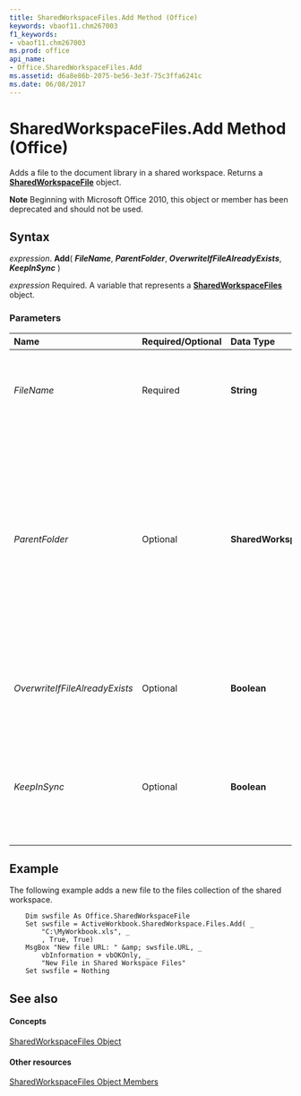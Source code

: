 ```yaml
---
title: SharedWorkspaceFiles.Add Method (Office)
keywords: vbaof11.chm267003
f1_keywords:
- vbaof11.chm267003
ms.prod: office
api_name:
- Office.SharedWorkspaceFiles.Add
ms.assetid: d6a8e86b-2075-be56-3e3f-75c3ffa6241c
ms.date: 06/08/2017
---
```



# SharedWorkspaceFiles.Add Method (Office)

Adds a file to the document library in a shared workspace. Returns a **[SharedWorkspaceFile](sharedworkspacefile-object-office.md)** object.


 **Note**  Beginning with Microsoft Office 2010, this object or member has been deprecated and should not be used.


## Syntax

 _expression_. **Add**( **_FileName_**, **_ParentFolder_**, **_OverwriteIfFileAlreadyExists_**, **_KeepInSync_** )

 _expression_ Required. A variable that represents a **[SharedWorkspaceFiles](sharedworkspacefiles-object-office.md)** object.


### Parameters



|**Name**|**Required/Optional**|**Data Type**|**Description**|
|:-----|:-----|:-----|:-----|
| _FileName_|Required|**String**|The path and filename of the file to be added to the current shared workspace.|
| _ParentFolder_|Optional|**SharedWorkspaceFolder**|The subfolder in which to place the file, if not the main document library folder within the shared workspace. Add the file to the main document library folder by leaving this optional argument empty.|
| _OverwriteIfFileAlreadyExists_|Optional|**Boolean**|**True** to overwrite an existing file by the same name. Default is **False**.|
| _KeepInSync_|Optional|**Boolean**|**True** to keep the local copy of the document synchronized with the copy in the shared workspace. Default is **False**.|

## Example

The following example adds a new file to the files collection of the shared workspace.


```
    Dim swsfile As Office.SharedWorkspaceFile 
    Set swsfile = ActiveWorkbook.SharedWorkspace.Files.Add( _ 
        "C:\MyWorkbook.xls", _ 
        , True, True) 
    MsgBox "New file URL: " &amp; swsfile.URL, _ 
        vbInformation + vbOKOnly, _ 
        "New File in Shared Workspace Files" 
    Set swsfile = Nothing 

```


## See also


#### Concepts


[SharedWorkspaceFiles Object](sharedworkspacefiles-object-office.md)
#### Other resources


[SharedWorkspaceFiles Object Members](sharedworkspacefiles-members-office.md)

